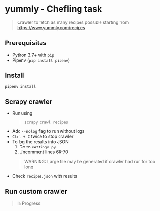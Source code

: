# yummly - Chefling task
> Crawler to fetch as many recipes possible starting from https://www.yummly.com/recipes

## Prerequisites
- Python 3.7+ with `pip`
- Pipenv (`pip install pipenv`)

## Install
```pipenv install```

## Scrapy crawler
- Run using
  > ```scrapy crawl recipes```
- Add `--nolog` flag to run without logs
- `Ctrl + C` twice to stop crawler
- To log the results into JSON
  1. Go to `settings.py`
  2. Uncomment lines 68-70
  > WARNING: Large file may be generated if crawler had run for too long
- Check `recipes.json` with results

## Run custom crawler
> In Progress
